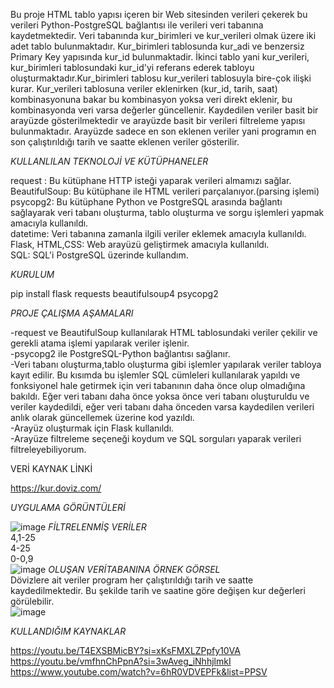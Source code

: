 Bu proje HTML tablo yapısı içeren bir Web sitesinden verileri çekerek bu verileri Python-PostgreSQL bağlantısı ile verileri veri tabanına kaydetmektedir. Veri tabanında kur_birimleri ve kur_verileri olmak üzere iki adet tablo bulunmaktadır. Kur_birimleri tablosunda kur_adi ve benzersiz Primary Key yapısında kur_id bulunmaktadir. İkinci tablo yani kur_verileri, kur_birimleri tablosundaki kur_id'yi referans ederek tabloyu oluşturmaktadır.Kur_birimleri tablosu kur_verileri tablosuyla bire-çok ilişki kurar. Kur_verileri tablosuna veriler eklenirken (kur_id, tarih, saat) kombinasyonuna bakar bu kombinasyon yoksa veri direkt eklenir, bu kombinasyonda veri varsa değerler güncellenir. Kaydedilen veriler basit bir arayüzde gösterilmektedir ve arayüzde basit bir verileri filtreleme yapısı bulunmaktadır. Arayüzde sadece en son eklenen veriler yani programın en son çalıştırıldığı tarih ve saatte eklenen veriler gösterilir.

*KULLANLILAN TEKNOLOJİ VE KÜTÜPHANELER*  

request : Bu kütüphane HTTP isteği yaparak verileri almamızı sağlar.  
BeautifulSoup: Bu kütüphane ile HTML verileri parçalanıyor.(parsing işlemi)  
psycopg2: Bu kütüphane Python ve PostgreSQL arasında bağlantı sağlayarak veri tabanı oluşturma, tablo oluşturma ve sorgu işlemleri yapmak amacıyla kullanıldı.  
datetime: Veri tabanına zamanla ilgili veriler eklemek amacıyla kullanıldı.  
Flask, HTML,CSS: Web arayüzü geliştirmek amacıyla kullanıldı.  
SQL: SQL'i PostgreSQL üzerinde kullandım.  

*KURULUM*  

pip install flask requests beautifulsoup4 psycopg2

*PROJE ÇALIŞMA AŞAMALARI*  

-request ve BeautifulSoup kullanılarak HTML tablosundaki veriler çekilir ve gerekli atama işlemi yapılarak veriler işlenir.  
-psycopg2 ile PostgreSQL-Python bağlantısı sağlanır.  
-Veri tabanı oluşturma,tablo oluşturma gibi işlemler yapılarak veriler tabloya kayıt edilir. Bu kısımda bu işlemler SQL cümleleri kullanılarak yapıldı ve fonksiyonel hale getirmek için veri tabanının daha önce olup olmadığına bakıldı. Eğer veri tabanı daha önce yoksa önce veri tabanı oluşturuldu ve veriler kaydedildi, eğer veri tabanı daha önceden varsa kaydedilen verileri anlık olarak güncellemek üzerine kod yazıldı.  
-Arayüz oluşturmak için Flask kullanıldı.  
-Arayüze filtreleme seçeneği koydum ve SQL sorguları yaparak verileri filtreleyebiliyorum.  

VERİ KAYNAK LİNKİ  

https://kur.doviz.com/  

*UYGULAMA GÖRÜNTÜLERİ*  

![image](https://github.com/user-attachments/assets/a2176136-d6c8-4d15-b876-0dedaa6e0e78)
*FİLTRELENMİŞ VERİLER*  
4,1-25  
4-25  
0-0,9  
![image](https://github.com/user-attachments/assets/bd4ed9b3-ece5-461b-a770-b716d826bc81)
*OLUŞAN VERİTABANINA ÖRNEK GÖRSEL*  
Dövizlere ait veriler program her çalıştırıldığı tarih ve saatte kaydedilmektedir. Bu şekilde tarih ve saatine göre değişen kur değerleri görülebilir.  
![image](https://github.com/user-attachments/assets/4160a91d-b3c0-4452-9778-ce8ccbf642ad)

*KULLANDIĞIM KAYNAKLAR*  

https://youtu.be/T4EXSBMicBY?si=xKsFMXLZPpfy10VA  
https://youtu.be/vmfhnChPpnA?si=3wAveg_iNhhjlmkI  
https://www.youtube.com/watch?v=6hR0VDVEPFk&list=PPSV  
